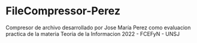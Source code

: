 # FileCompressor-Perez
 Compresor de archivo desarrollado por Jose María Perez como evaluacion practica de la materia Teoria de la Informacion 2022 - FCEFyN - UNSJ
